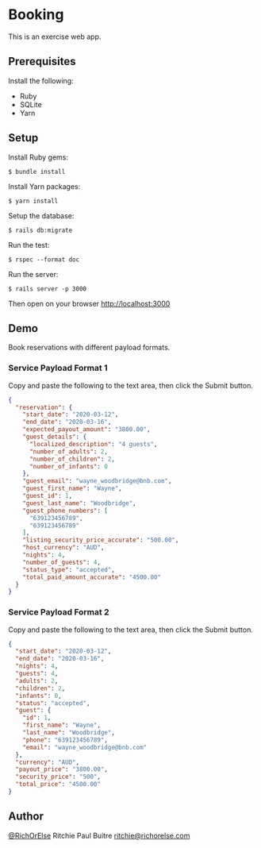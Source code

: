 # Booking

This is an exercise web app.

## Prerequisites

Install the following:
* Ruby
* SQLite
* Yarn

## Setup

Install Ruby gems:

    $ bundle install

Install Yarn packages:

    $ yarn install

Setup the database:

    $ rails db:migrate

Run the test:

    $ rspec --format doc

Run the server:

    $ rails server -p 3000

Then open on your browser [http://localhost:3000](http://localhost:3000)

## Demo

Book reservations with different payload formats.

### Service Payload Format 1

Copy and paste the following to the text area, then click the Submit button.

```json
{
  "reservation": {
    "start_date": "2020-03-12",
    "end_date": "2020-03-16",
    "expected_payout_amount": "3800.00",
    "guest_details": {
      "localized_description": "4 guests",
      "number_of_adults": 2,
      "number_of_children": 2,
      "number_of_infants": 0
    },
    "guest_email": "wayne_woodbridge@bnb.com",
    "guest_first_name": "Wayne",
    "guest_id": 1,
    "guest_last_name": "Woodbridge",
    "guest_phone_numbers": [
      "639123456789",
      "639123456789"
    ],
    "listing_security_price_accurate": "500.00",
    "host_currency": "AUD",
    "nights": 4,
    "number_of_guests": 4,
    "status_type": "accepted",
    "total_paid_amount_accurate": "4500.00"
  }
}
```

### Service Payload Format 2

Copy and paste the following to the text area, then click the Submit button.

```json
{
  "start_date": "2020-03-12",
  "end_date": "2020-03-16",
  "nights": 4,
  "guests": 4,
  "adults": 2,
  "children": 2,
  "infants": 0,
  "status": "accepted",
  "guest": {
    "id": 1,
    "first_name": "Wayne",
    "last_name": "Woodbridge",
    "phone": "639123456789",
    "email": "wayne_woodbridge@bnb.com"
  },
  "currency": "AUD",
  "payout_price": "3800.00",
  "security_price": "500",
  "total_price": "4500.00"
}
```
## Author

[@RichOrElse](github.com/RichOrElse) Ritchie Paul Buitre <ritchie@richorelse.com>


